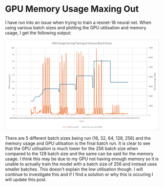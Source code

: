 # GPU Memory Usage Maxing Out

I have run into an issue when trying to train a resnet-18 neural net. When using various batch sizes and plotting the GPU utilisation and memory usage, I get the following  output:

![GPU Loading](/images/gpu_loading.png)

There are 5 different batch sizes being run (16, 32, 64, 128, 256) and the memory usage and GPU utilsation is the final batch run. It is clear to see that the GPU utilisation is much lower for the 256 batch size when compared to the 128 batch size and the same can be said for the memory usage. I think this may be due to my GPU not having enough memory so it is unable to actually train the model with a batch size of 256 and instead uses smaller batches. This doesn't explain the low utilisation though. I will continue to investigate this and if I find a solution or why this is occuring I will update this post.
